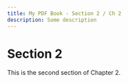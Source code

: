```yaml
---
title: My PDF Book - Section 2 / Ch 2
description: Some description
---
```


# Section 2

This is the second section of Chapter 2.

